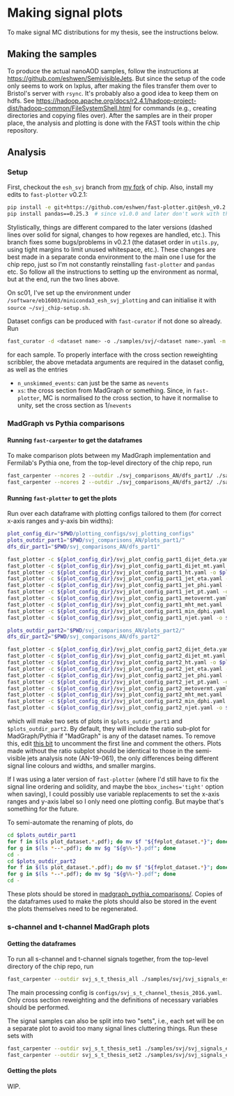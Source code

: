 # Making signal plots

To make signal MC distributions for my thesis, see the instructions below.

## Making the samples

To produce the actual nanoAOD samples, follow the instructions at <https://github.com/eshwen/SemivisibleJets>. But since the setup of the code only seems to work on lxplus, after making the files transfer them over to Bristol's server with `rsync`. It's probably also a good idea to keep them on hdfs. See <https://hadoop.apache.org/docs/r2.4.1/hadoop-project-dist/hadoop-common/FileSystemShell.html> for commands (e.g., creating directories and copying files over). After the samples are in their proper place, the analysis and plotting is done with the FAST tools within the chip repository.

## Analysis

### Setup

First, checkout the `esh_svj` branch from [my fork](https://gitlab.cern.ch/ebhal/chip/) of chip. Also, install my edits to `fast-plotter` v0.2.1:

```bash
pip install -e git+https://github.com/eshwen/fast-plotter.git@esh_v0.2.1_fixes#egg=fast-plotter
pip install pandas==0.25.3  # since v1.0.0 and later don't work with this branch
```

Stylistically, things are different compared to the later versions (dashed lines over solid for signal, changes to how regexes are handled, etc.). This branch fixes some bugs/problems in v0.2.1 (the dataset order in `utils.py`, using tight margins to limit unused whitespace, etc.). These changes are best made in a separate conda environment to the main one I use for the chip repo, just so I'm not constantly reinstalling `fast-plotter` and `pandas` etc. So follow all the instructions to setting up the environment as normal, but at the end, run the two lines above.

On sc01, I've set up the environment under `/software/eb16003/miniconda3_esh_svj_plotting` and can initialise it with `source ~/svj_chip-setup.sh`.

Dataset configs can be produced with `fast-curator` if not done so already. Run

```bash
fast_curator -d <dataset name> -o ./samples/svj/<dataset name>.yaml -m "stitching_flag=False" -m "filter_efficiency=1.0" <path to ROOT file>
```

for each sample. To properly interface with the cross section reweighting scribbler, the above metadata arguments are required in the dataset config, as well as the entries

- `n_unskimmed_events`: can just be the same as `nevents`
- `xs`: the cross section from MadGraph or something. Since, in `fast-plotter`, MC is normalised _to_ the cross section, to have it normalise to unity, set the cross section as 1/`nevents`

### MadGraph vs Pythia comparisons

#### Running `fast-carpenter` to get the dataframes

To make comparison plots between my MadGraph implementation and Fermilab's Pythia one, from the top-level directory of the chip repo, run

```bash
fast_carpenter --ncores 2 --outdir ./svj_comparisons_AN/dfs_part1/ ./samples/svj/all_svj_signals_2016_part1.yaml ./configs/svj_comparisons_2016.yaml
fast_carpenter --ncores 2 --outdir ./svj_comparisons_AN/dfs_part2/ ./samples/svj/all_svj_signals_2016_part2.yaml ./configs/svj_comparisons_2016.yaml
```

#### Running `fast-plotter` to get the plots

Run over each dataframe with plotting configs tailored to them (for correct x-axis ranges and y-axis bin widths):

```bash
plot_config_dir="$PWD/plotting_configs/svj_plotting_configs"
plots_outdir_part1="$PWD/svj_comparisons_AN/plots_part1/"
dfs_dir_part1="$PWD/svj_comparisons_AN/dfs_part1"

fast_plotter -c ${plot_config_dir}/svj_plot_config_part1_dijet_deta.yaml -o $plots_outdir_part1 ${dfs_dir_part1}/tbl_dataset.dijet_deta--dijet_deta_df.csv
fast_plotter -c ${plot_config_dir}/svj_plot_config_part1_dijet_mt.yaml -o $plots_outdir_part1 ${dfs_dir_part1}/tbl_dataset.dijet_mt--dijet_mt_df.csv
fast_plotter -c ${plot_config_dir}/svj_plot_config_part1_ht.yaml -o $plots_outdir_part1 ${dfs_dir_part1}/tbl_dataset.ht--HT_df.csv
fast_plotter -c ${plot_config_dir}/svj_plot_config_part1_jet_eta.yaml -o $plots_outdir_part1 ${dfs_dir_part1}/{tbl_dataset.leadFatJet_eta--lead_jet_eta.csv,tbl_dataset.sublFatJet_eta--subl_jet_eta.csv}
fast_plotter -c ${plot_config_dir}/svj_plot_config_part1_jet_phi.yaml -o $plots_outdir_part1 ${dfs_dir_part1}/{tbl_dataset.leadFatJet_phi--lead_jet_phi.csv,tbl_dataset.sublFatJet_phi--subl_jet_phi.csv}
fast_plotter -c ${plot_config_dir}/svj_plot_config_part1_jet_pt.yaml -o $plots_outdir_part1 ${dfs_dir_part1}/{tbl_dataset.dijet_pt--dijet_pt_df.csv,tbl_dataset.leadFatJet_pt--lead_jet.csv,tbl_dataset.sublFatJet_pt--subl_jet.csv}
fast_plotter -c ${plot_config_dir}/svj_plot_config_part1_metovermt.yaml -o $plots_outdir_part1 ${dfs_dir_part1}/tbl_dataset.met_over_mt--met_mt_df.csv
fast_plotter -c ${plot_config_dir}/svj_plot_config_part1_mht_met.yaml -o $plots_outdir_part1 ${dfs_dir_part1}/{tbl_dataset.met--MET_df.csv,tbl_dataset.mht_pt--MHT_df.csv}
fast_plotter -c ${plot_config_dir}/svj_plot_config_part1_min_dphi.yaml -o $plots_outdir_part1 ${dfs_dir_part1}/tbl_dataset.min_dphi--min_dphi_df.csv
fast_plotter -c ${plot_config_dir}/svj_plot_config_part1_njet.yaml -o $plots_outdir_part1 ${dfs_dir_part1}/tbl_dataset.njet--n_jets.csv

plots_outdir_part2="$PWD/svj_comparisons_AN/plots_part2/"
dfs_dir_part2="$PWD/svj_comparisons_AN/dfs_part2"

fast_plotter -c ${plot_config_dir}/svj_plot_config_part2_dijet_deta.yaml -o $plots_outdir_part2 ${dfs_dir_part2}/tbl_dataset.dijet_deta--dijet_deta_df.csv
fast_plotter -c ${plot_config_dir}/svj_plot_config_part2_dijet_mt.yaml -o $plots_outdir_part2 ${dfs_dir_part2}/tbl_dataset.dijet_mt--dijet_mt_df.csv
fast_plotter -c ${plot_config_dir}/svj_plot_config_part2_ht.yaml -o $plots_outdir_part2 ${dfs_dir_part2}/tbl_dataset.ht--HT_df.csv
fast_plotter -c ${plot_config_dir}/svj_plot_config_part2_jet_eta.yaml -o $plots_outdir_part2 ${dfs_dir_part2}/{tbl_dataset.leadFatJet_eta--lead_jet_eta.csv,tbl_dataset.sublFatJet_eta--subl_jet_eta.csv}
fast_plotter -c ${plot_config_dir}/svj_plot_config_part2_jet_phi.yaml -o $plots_outdir_part2 ${dfs_dir_part2}/{tbl_dataset.leadFatJet_phi--lead_jet_phi.csv,tbl_dataset.sublFatJet_phi--subl_jet_phi.csv}
fast_plotter -c ${plot_config_dir}/svj_plot_config_part2_jet_pt.yaml -o $plots_outdir_part2 ${dfs_dir_part2}/{tbl_dataset.dijet_pt--dijet_pt_df.csv,tbl_dataset.leadFatJet_pt--lead_jet.csv,tbl_dataset.sublFatJet_pt--subl_jet.csv}
fast_plotter -c ${plot_config_dir}/svj_plot_config_part2_metovermt.yaml -o $plots_outdir_part2 ${dfs_dir_part2}/tbl_dataset.met_over_mt--met_mt_df.csv
fast_plotter -c ${plot_config_dir}/svj_plot_config_part2_mht_met.yaml -o $plots_outdir_part2 ${dfs_dir_part2}/{tbl_dataset.met--MET_df.csv,tbl_dataset.mht_pt--MHT_df.csv}
fast_plotter -c ${plot_config_dir}/svj_plot_config_part2_min_dphi.yaml -o $plots_outdir_part2 ${dfs_dir_part2}/tbl_dataset.min_dphi--min_dphi_df.csv
fast_plotter -c ${plot_config_dir}/svj_plot_config_part2_njet.yaml -o $plots_outdir_part2 ${dfs_dir_part2}/tbl_dataset.njet--n_jets.csv
```

which will make two sets of plots in `$plots_outdir_part1` and `$plots_outdir_part2`. By default, they will include the ratio sub-plot for MadGraph/Pythia if "MadGraph" is any of the dataset names. To remove this, edit [this bit](https://github.com/eshwen/fast-plotter/blob/8ddf1bbf367f69a1fcad150f0771409876f03e81/fast_plotter/plotting.py#L182-L186) to uncomment the first line and comment the others. Plots made without the ratio subplot should be identical to those in the semi-visible jets analysis note (AN-19-061), the only differences being different signal line colours and widths, and smaller margins.

If I was using a later version of `fast-plotter` (where I'd still have to fix the signal line ordering and solidity, and maybe the `bbox_inches='tight'` option when saving), I could possibly use variable replacements to set the x-axis ranges and y-axis label so I only need one plotting config. But maybe that's something for the future.

To semi-automate the renaming of plots, do

```bash
cd $plots_outdir_part1
for f in $(ls plot_dataset.*.pdf); do mv $f "${f#plot_dataset.*}"; done
for g in $(ls *--*.pdf); do mv $g "${g%%-*}.pdf"; done
cd -
cd $plots_outdir_part2
for f in $(ls plot_dataset.*.pdf); do mv $f "${f#plot_dataset.*}"; done
for g in $(ls *--*.pdf); do mv $g "${g%%-*}.pdf"; done
cd -
```

These plots should be stored in [madgraph_pythia_comparisons/](madgraph_pythia_comparisons/). Copies of the dataframes used to make the plots should also be stored in the event the plots themselves need to be regenerated.

### s-channel and t-channel MadGraph plots

#### Getting the dataframes

To run all s-channel and t-channel signals together, from the top-level directory of the chip repo, run

```bash
fast_carpenter --outdir svj_s_t_thesis_all ./samples/svj/svj_signals_esh_2016_thesis_all.yaml ./configs/svj_s_t_channel_thesis_2016.yaml
```

The main processing config is `configs/svj_s_t_channel_thesis_2016.yaml`. Only cross section reweighting and the definitions of necessary variables should be performed.

The signal samples can also be split into two "sets", i.e., each set will be on a separate plot to avoid too many signal lines cluttering things. Run these sets with

```bash
fast_carpenter --outdir svj_s_t_thesis_set1 ./samples/svj/svj_signals_esh_2016_thesis_set1.yaml ./configs/svj_s_t_channel_thesis_2016.yaml
fast_carpenter --outdir svj_s_t_thesis_set2 ./samples/svj/svj_signals_esh_2016_thesis_set2.yaml ./configs/svj_s_t_channel_thesis_2016.yaml
```

#### Getting the plots

WIP.
